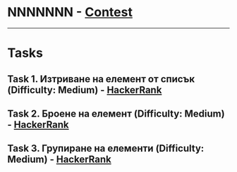 # NNNNNNN - [Contest](<https://www.hackerrank.com/contests/sda-2021-2021-test-2-test/challenges>)

---

# Tasks

## Task 1. Изтриване на елемент от списък (Difficulty: Medium) - [HackerRank](<https://www.hackerrank.com/contests/sda-2021-2021-test-2-test/challenges/challenge-3111>)

## Task 2. Броене на елемент (Difficulty: Medium) - [HackerRank](<https://www.hackerrank.com/contests/sda-2021-2021-test-2-test/challenges/challenge-3112>)

## Task 3. Групиране на елементи (Difficulty: Medium) - [HackerRank](<https://www.hackerrank.com/contests/sda-2021-2021-test-2-test/challenges/challenge-3113>)

